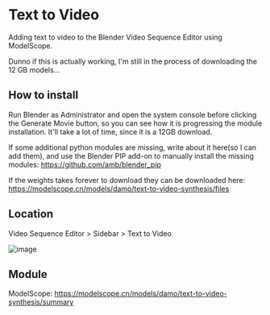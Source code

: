 # Text to Video
Adding text to video to the Blender Video Sequence Editor using ModelScope.

Dunno if this is actually working, I'm still in the process of downloading the 12 GB models...

## How to install
Run Blender as Administrator and open the system console before clicking the Generate Movie button, so you can see how it is progressing the module installation. It'll take a lot of time, since it is a 12GB download.

If some additional python modules are missing, write about it here(so I can add them), and use the Blender PIP add-on to manually install the missing modules: https://github.com/amb/blender_pip

If the weights takes forever to download they can be downloaded here:
https://modelscope.cn/models/damo/text-to-video-synthesis/files

## Location

Video Sequence Editor > Sidebar > Text to Video

![image](https://user-images.githubusercontent.com/1322593/226438089-2c81fceb-6cfd-4c72-b79e-e83b97b2f8f6.png)

## Module
ModelScope: https://modelscope.cn/models/damo/text-to-video-synthesis/summary



